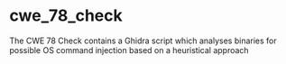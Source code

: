 # cwe_78_check
The CWE 78 Check contains a Ghidra script which analyses binaries for possible OS command injection based on a heuristical approach
